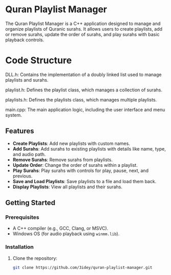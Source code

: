 # Quran Playlist Manager

The Quran Playlist Manager is a C++ application designed to manage and organize playlists of Quranic surahs. It allows users to create playlists, add or remove surahs, update the order of surahs, and play surahs with basic playback controls.

# Code Structure

DLL.h: Contains the implementation of a doubly linked list used to manage playlists and surahs.

playlist.h: Defines the playlist class, which manages a collection of surahs.

playlists.h: Defines the playlists class, which manages multiple playlists.

main.cpp: The main application logic, including the user interface and menu system.
## Features

- **Create Playlists**: Add new playlists with custom names.
- **Add Surahs**: Add surahs to existing playlists with details like name, type, and audio path.
- **Remove Surahs**: Remove surahs from playlists.
- **Update Order**: Change the order of surahs within a playlist.
- **Play Surahs**: Play surahs with controls for play, pause, next, and previous.
- **Save and Load Playlists**: Save playlists to a file and load them back.
- **Display Playlists**: View all playlists and their surahs.

## Getting Started

### Prerequisites

- A C++ compiler (e.g., GCC, Clang, or MSVC).
- Windows OS (for audio playback using `winmm.lib`).

### Installation

1. Clone the repository:
   ```bash
   git clone https://github.com/3idey/quran-playlist-manager.git
